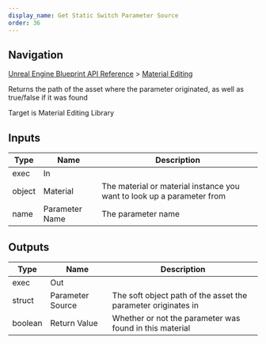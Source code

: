 ```yaml
---
display_name: Get Static Switch Parameter Source
order: 36
---
```

## Navigation

[Unreal Engine Blueprint API Reference](https://dev.epicgames.com/documentation/en-us/unreal-engine/BlueprintAPI) > [Material Editing](https://dev.epicgames.com/documentation/en-us/unreal-engine/BlueprintAPI/MaterialEditing)

Returns the path of the asset where the parameter originated, as well as true/false if it was found

Target is Material Editing Library

## Inputs

| Type | Name | Description |
| --- | --- | --- |
| exec | In |  |
| object | Material | The material or material instance you want to look up a parameter from |
| name | Parameter Name | The parameter name |

## Outputs

| Type | Name | Description |
| --- | --- | --- |
| exec | Out |  |
| struct | Parameter Source | The soft object path of the asset the parameter originates in |
| boolean | Return Value | Whether or not the parameter was found in this material |
